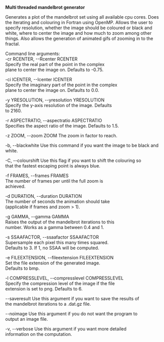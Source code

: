 **Multi threaded mandelbrot generator**

Generates a plot of the mandelbrot set using all available cpu cores. Does the iterating and colouring in Fortran using OpenMP.
Allows the user to specify resolution, whether the image should be coloured or black and white, where to center the image and how much to zoom among other things. Also allows the generation of animated gifs of zooming in to the fractal.

Command line arguments:  
  -cr RCENTER, --Rcenter RCENTER  
                        Specify the real part of the point in the complex  
                        plane to center the image on. Defaults to -0.75.
                        
  -ci ICENTER, --Icenter ICENTER  
                        Specify the imaginary part of the point in the complex  
                        plane to center the image on. Defaults to 0.0.
                        
  -y YRESOLUTION, --yresolution YRESOLUTION  
                        Specify the y-axis resolution of the image. Defaults  
                        to 2160.
                        
  -r ASPECTRATIO, --aspectratio ASPECTRATIO  
                        Specifies the aspect ratio of the image. Defaults to 1.5.
                        
  -z ZOOM, --zoom ZOOM  The zoom in factor to reach.  
  
  -b, --blackwhite      Use this command if you want the image to be black and  
                        white.  
                        
  -C, --colourshift     Use this flag if you want to shift the colouring so  
                        that the fastest escaping point is always blue.  
                        
  -f FRAMES, --frames FRAMES  
                        The number of frames per until the full zoom is  
                        achieved.  
                        
  -d DURATION, --duration DURATION  
                        The number of seconds the animation should take  
                        (applicable if frames and zoom > 1).  
                        
  -g GAMMA, --gamma GAMMA  
                        Raises the output of the mandelbrot iterations to this  
                        number. Works as a gamma between 0.4 and 1.  
                        
  -s SSAAFACTOR, --ssaafactor SSAAFACTOR  
                        Supersample each pixel this many times squared.  
                        Defaults to 3. If 1, no SSAA will be computed.  
                        
  -e FILEEXTENSION, --fileextension FILEEXTENSION  
                        Set the file extension of the generated image.  
                        Defaults to bmp.  
                        
  -l COMPRESSLEVEL, --compresslevel COMPRESSLEVEL  
                        Specify the compression level of the image if the file  
                        extension is set to png. Defaults to 6.  
                        
  --saveresult          Use this argument if you want to save the results of  
                        the mandelbrot iterations to a .dat.gz file.  
                        
  --noimage             Use this argument if you do not want the program to  
                        output an image file.  
                        
  -v, --verbose         Use this argument if you want more detailed  
                        information on the computation.  
